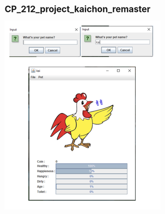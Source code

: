 # CP_212_project_kaichon_remaster

![image1]

[image1]: https://github.com/Biwsantang/CP_212_project_kaichon_remaster/blob/master/game.png "screenshot"
